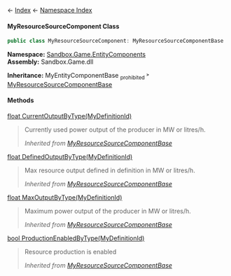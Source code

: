 ← [Index](Api-Index) ← [Namespace Index](Namespace-Index)

#### MyResourceSourceComponent Class

```csharp
public class MyResourceSourceComponent: MyResourceSourceComponentBase
```

**Namespace:** [Sandbox.Game.EntityComponents](Sandbox.Game.EntityComponents)  
**Assembly:** Sandbox.Game.dll

**Inheritance:**   MyEntityComponentBase <sub>prohibited</sub> ˃ [MyResourceSourceComponentBase](VRage.Game.Components.MyResourceSourceComponentBase)

#### Methods

[float CurrentOutputByType(MyDefinitionId)](VRage.Game.Components.MyResourceSourceComponentBase.CurrentOutputByType)

> Currently used power output of the producer in MW or litres/h.  
>   
> _Inherited from [MyResourceSourceComponentBase](VRage.Game.Components.MyResourceSourceComponentBase)_

[float DefinedOutputByType(MyDefinitionId)](VRage.Game.Components.MyResourceSourceComponentBase.DefinedOutputByType)

> Max resource output defined in definition in MW or litres/h.  
>   
> _Inherited from [MyResourceSourceComponentBase](VRage.Game.Components.MyResourceSourceComponentBase)_

[float MaxOutputByType(MyDefinitionId)](VRage.Game.Components.MyResourceSourceComponentBase.MaxOutputByType)

> Maximum power output of the producer in MW or litres/h.  
>   
> _Inherited from [MyResourceSourceComponentBase](VRage.Game.Components.MyResourceSourceComponentBase)_

[bool ProductionEnabledByType(MyDefinitionId)](VRage.Game.Components.MyResourceSourceComponentBase.ProductionEnabledByType)

> Resource production is enabled  
>   
> _Inherited from [MyResourceSourceComponentBase](VRage.Game.Components.MyResourceSourceComponentBase)_

